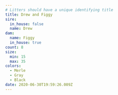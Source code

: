 ```yaml
---
# Litters should have a unique identifying title
title: Drew and Figgy
sire:
  in_house: false
  name: Drew
dam:
  name: Figgy
  in_house: true
count: 8
size:
  min: 15
  max: 35
colors:
  - Merle
  - Gray
  - Black
date: 2020-06-30T19:59:26.009Z
---
```


